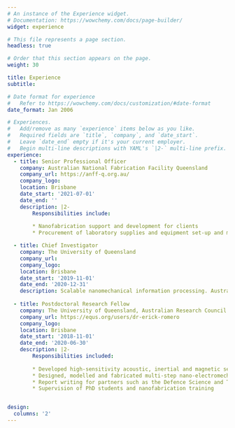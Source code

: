 ```yaml
---
# An instance of the Experience widget.
# Documentation: https://wowchemy.com/docs/page-builder/
widget: experience

# This file represents a page section.
headless: true

# Order that this section appears on the page.
weight: 30

title: Experience
subtitle:

# Date format for experience
#   Refer to https://wowchemy.com/docs/customization/#date-format
date_format: Jan 2006

# Experiences.
#   Add/remove as many `experience` items below as you like.
#   Required fields are `title`, `company`, and `date_start`.
#   Leave `date_end` empty if it's your current employer.
#   Begin multi-line descriptions with YAML's `|2-` multi-line prefix.
experience:
  - title: Senior Professional Officer
    company: Australian National Fabrication Facility Queensland
    company_url: https://anff-q.org.au/
    company_logo:
    location: Brisbane
    date_start: '2021-07-01'
    date_end: ''
    description: |2-
        Responsibilities include:
        
        * Nanofabrication support and development for clients
        * Procurement of laboratory supplies and equipment set-up and maintenance

  - title: Chief Investigator
    company: The University of Queensland
    company_url:
    company_logo: 
    location: Brisbane
    date_start: '2019-11-01'
    date_end: '2020-12-31'
    description: Scalable nanomechanical information processing. Australian Research Council Linkage Project LP160101616 in partnership with Lockheed Martin
    
  - title: Postdoctoral Research Fellow
    company: The University of Queensland, Australian Research Council Centre of Excellence for Engineered Quantum Systems (EQUS)
    company_url: https://equs.org/users/dr-erick-romero
    company_logo: 
    location: Brisbane
    date_start: '2018-11-01'
    date_end: '2020-06-30'
    description: |2-
        Responsibilities included:
        
        * Developed high-sensitivity acoustic, inertial and magnetic sensors on silicon-on-insulator (SOI)
        * Designed, modelled and fabricated multi-step nano-electromechanical (NEMS) devices
        * Report writing for partners such as the Defence Science and Technology Group of the Australian Department of Defence
        * Supervision of PhD students and nanofabrication training


design:
  columns: '2'
---
```

